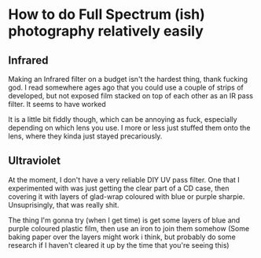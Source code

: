 # How to do Full Spectrum (ish) photography relatively easily


## Infrared
Making an Infrared filter on a budget isn't the hardest thing, thank fucking god. I read somewhere ages ago that you could use a couple of strips of developed, but not exposed film stacked on top of each other as an IR pass filter. It seems to have worked

It is a little bit fiddly though, which can be annoying as fuck, especially depending on which lens you use. I more or less just stuffed them onto the lens, where they kinda just stayed precariously. 

## Ultraviolet
At the moment, I don't have a very reliable DIY UV pass filter. One that I experimented with was just getting the clear part of a CD case, then covering it with layers of glad-wrap coloured with blue or purple sharpie. Unsuprisingly, that was really shit.

The thing I'm gonna try (when I get time) is get some layers of blue and purple coloured plastic film, then use an iron to join them somehow (Some baking paper over the layers might work i think, but probably do some research if I haven't cleared it up by the time that you're seeing this)